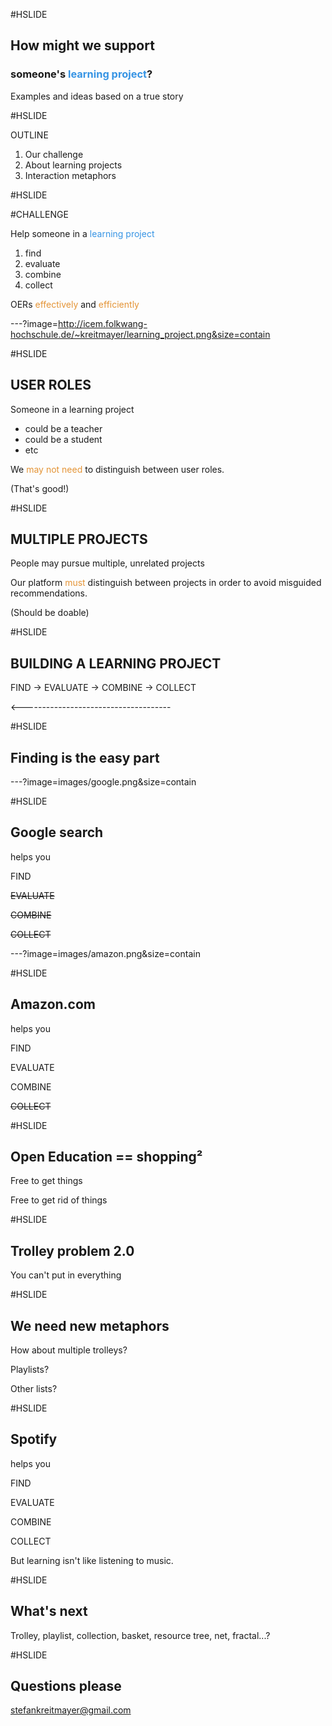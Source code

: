 #HSLIDE

## How might we support
### someone's <span style="color:#3694e4">learning project</span>?

Examples and ideas based on a true story

#HSLIDE

OUTLINE
1. Our challenge
2. About learning projects
3. Interaction metaphors

#HSLIDE

#CHALLENGE

Help someone in a <span style="color:#3694e4">learning project</span>
1. find
2. evaluate
3. combine
4. collect

OERs <span style="color:#e49436">effectively</span> and <span style="color:#e49436">efficiently</span>


---?image=http://icem.folkwang-hochschule.de/~kreitmayer/learning_project.png&size=contain

#HSLIDE

## USER ROLES

Someone in a learning project
* could be a teacher
* could be a student
* etc

We <span style="color:#e49436">may not need</span> to distinguish between user roles.

(That's good!)

#HSLIDE

## MULTIPLE PROJECTS

People may pursue multiple, unrelated projects

Our platform <span style="color:#e49436">must</span> distinguish between projects in order to avoid misguided recommendations.

(Should be doable)

#HSLIDE

## BUILDING A LEARNING PROJECT

FIND -> EVALUATE -> COMBINE -> COLLECT

<-------------------------------------

#HSLIDE

## Finding is the easy part


---?image=images/google.png&size=contain

#HSLIDE

## Google search

helps you

FIND

~~EVALUATE~~

~~COMBINE~~

~~COLLECT~~

---?image=images/amazon.png&size=contain

#HSLIDE

## Amazon.com

helps you

FIND

EVALUATE

COMBINE

~~COLLECT~~

#HSLIDE

## Open Education == shopping²

Free to get things

Free to get rid of things

#HSLIDE

## Trolley problem 2.0

You can't put in everything

#HSLIDE

## We need new metaphors

How about multiple trolleys?

Playlists?

Other lists?

#HSLIDE

## Spotify

helps you

FIND

EVALUATE

COMBINE

COLLECT

But learning isn't like listening to music.

#HSLIDE

## What's next

Trolley, playlist, collection, basket, resource tree, net, fractal...?

#HSLIDE

## Questions please

stefankreitmayer@gmail.com
